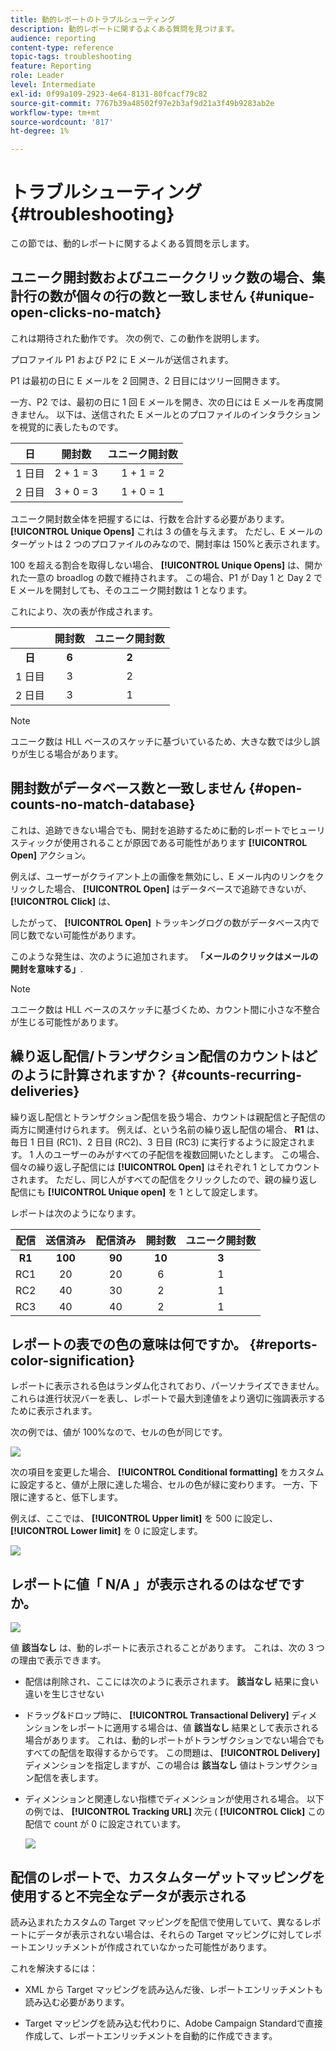 ```yaml
---
title: 動的レポートのトラブルシューティング
description: 動的レポートに関するよくある質問を見つけます。
audience: reporting
content-type: reference
topic-tags: troubleshooting
feature: Reporting
role: Leader
level: Intermediate
exl-id: 0f99a109-2923-4e64-8131-80fcacf79c82
source-git-commit: 7767b39a48502f97e2b3af9d21a3f49b9283ab2e
workflow-type: tm+mt
source-wordcount: '817'
ht-degree: 1%

---
```


# トラブルシューティング{#troubleshooting}

この節では、動的レポートに関するよくある質問を示します。

## ユニーク開封数およびユニーククリック数の場合、集計行の数が個々の行の数と一致しません {#unique-open-clicks-no-match}

これは期待された動作です。
次の例で、この動作を説明します。

プロファイル P1 および P2 に E メールが送信されます。

P1 は最初の日に E メールを 2 回開き、2 日目にはツリー回開きます。

一方、P2 では、最初の日に 1 回 E メールを開き、次の日には E メールを再度開きません。
以下は、送信された E メールとのプロファイルのインタラクションを視覚的に表したものです。

<table> 
 <thead> 
  <tr> 
   <th align="center"> <strong>日</strong> <br /> </th> 
   <th align="center"> <strong>開封数</strong> <br /> </th> 
   <th align="center"> <strong>ユニーク開封数</strong> <br /> </th> 
  </tr> 
 </thead> 
 <tbody> 
  <tr> 
   <td align="center"> 1 日目<br /> </td> 
   <td align="center"> 2 + 1 = 3<br /> </td> 
   <td align="center"> 1 + 1 = 2<br /> </td> 
  </tr> 
  <tr> 
   <td align="center"> 2 日目<br /> </td> 
   <td align="center"> 3 + 0 = 3<br /> </td> 
   <td align="center"> 1 + 0 = 1<br /> </td> 
  </tr>
 </tbody> 
</table>

ユニーク開封数全体を把握するには、行数を合計する必要があります。 **[!UICONTROL Unique Opens]** これは 3 の値を与えます。 ただし、E メールのターゲットは 2 つのプロファイルのみなので、開封率は 150%と表示されます。

100 を超える割合を取得しない場合、 **[!UICONTROL Unique Opens]** は、開かれた一意の broadlog の数で維持されます。 この場合、P1 が Day 1 と Day 2 で E メールを開封しても、そのユニーク開封数は 1 となります。

これにより、次の表が作成されます。

<table> 
 <thead> 
  <tr> 
   <th align="center"> <strong></strong> <br /> </th> 
   <th align="center"> <strong>開封数</strong> <br /> </th> 
   <th align="center"> <strong>ユニーク開封数</strong> <br /> </th> 
  </tr> 
 </thead> 
 <tbody> 
  <tr> 
   <td align="center"> <strong> 日 </strong><br /> </td> 
   <td align="center"> <strong> 6 </strong><br /> </td> 
   <td align="center"> <strong> 2</strong><br /> </td>
  </tr> 
  <tr> 
   <td align="center"> 1 日目<br /> </td> 
   <td align="center"> 3<br /> </td> 
   <td align="center"> 2<br /> </td>
  </tr> 
  <tr> 
   <td align="center"> 2 日目<br /> </td> 
   <td align="center"> 3<br /> </td> 
   <td align="center"> 1<br /> </td> 
  </tr> 
 </tbody> 
</table>

>[!NOTE]
>
>ユニーク数は HLL ベースのスケッチに基づいているため、大きな数では少し誤りが生じる場合があります。

## 開封数がデータベース数と一致しません {#open-counts-no-match-database}

これは、追跡できない場合でも、開封を追跡するために動的レポートでヒューリスティックが使用されることが原因である可能性があります **[!UICONTROL Open]** アクション。

例えば、ユーザーがクライアント上の画像を無効にし、E メール内のリンクをクリックした場合、 **[!UICONTROL Open]** はデータベースで追跡できないが、 **[!UICONTROL Click]** は、

したがって、 **[!UICONTROL Open]** トラッキングログの数がデータベース内で同じ数でない可能性があります。

このような発生は、次のように追加されます。 **「メールのクリックはメールの開封を意味する」**.

>[!NOTE]
>
>ユニーク数は HLL ベースのスケッチに基づくため、カウント間に小さな不整合が生じる可能性があります。

## 繰り返し配信/トランザクション配信のカウントはどのように計算されますか？ {#counts-recurring-deliveries}

繰り返し配信とトランザクション配信を扱う場合、カウントは親配信と子配信の両方に関連付けられます。
例えば、という名前の繰り返し配信の場合、 **R1** は、毎日 1 日目 (RC1)、2 日目 (RC2)、3 日目 (RC3) に実行するように設定されます。
1 人のユーザーのみがすべての子配信を複数回開いたとします。 この場合、個々の繰り返し子配信には **[!UICONTROL Open]** はそれぞれ 1 としてカウントされます。
ただし、同じ人がすべての配信をクリックしたので、親の繰り返し配信にも **[!UICONTROL Unique open]** を 1 として設定します。

レポートは次のようになります。

<table> 
 <thead> 
  <tr> 
   <th align="center"> <strong>配信</strong> <br /> </th> 
   <th align="center"> <strong>送信済み</strong> <br /> </th> 
   <th align="center"> <strong>配信済み</strong> <br /> </th>
   <th align="center"> <strong>開封数</strong> <br /> </th> 
   <th align="center"> <strong>ユニーク開封数</strong> <br /> </th>
  </tr> 
 </thead> 
 <tbody> 
  <tr> 
   <td align="center"> <strong>R1</strong><br/> </td> 
   <td align="center"> <strong>100</strong><br/> </td> 
   <td align="center"> <strong>90</strong><br/> </td> 
   <td align="center"> <strong>10</strong><br/> </td> 
   <td align="center"> <strong>3</strong><br/> </td> 
  </tr> 
  <tr> 
   <td align="center"> RC1<br/> </td> 
   <td align="center"> 20<br /> </td> 
   <td align="center"> 20<br /> </td> 
   <td align="center"> 6<br /> </td> 
   <td align="center"> 1<br /> </td> 
  </tr>
    <tr> 
   <td align="center"> RC2<br /> </td> 
   <td align="center"> 40<br /> </td> 
   <td align="center"> 30<br /> </td> 
   <td align="center"> 2<br /> </td> 
   <td align="center"> 1<br /> </td> 
  </tr> 
    <tr> 
   <td align="center"> RC3<br /> </td> 
   <td align="center"> 40<br /> </td> 
   <td align="center"> 40<br /> </td> 
   <td align="center"> 2<br /> </td> 
   <td align="center"> 1<br /> </td> 
  </tr> 
 </tbody> 
</table>

## レポートの表での色の意味は何ですか。 {#reports-color-signification}

レポートに表示される色はランダム化されており、パーソナライズできません。 これらは進行状況バーを表し、レポートで最大到達値をより適切に強調表示するために表示されます。

次の例では、値が 100%なので、セルの色が同じです。

![](assets/troubleshooting_1.png)

次の項目を変更した場合、 **[!UICONTROL Conditional formatting]** をカスタムに設定すると、値が上限に達した場合、セルの色が緑に変わります。 一方、下限に達すると、低下します。

例えば、ここでは、 **[!UICONTROL Upper limit]** を 500 に設定し、 **[!UICONTROL Lower limit]** を 0 に設定します。

![](assets/troubleshooting_2.png)

## レポートに値「 N/A 」が表示されるのはなぜですか。

![](assets/troubleshooting_3.png)

値 **該当なし** は、動的レポートに表示されることがあります。 これは、次の 3 つの理由で表示できます。

* 配信は削除され、ここには次のように表示されます。 **該当なし** 結果に食い違いを生じさせない
* ドラッグ&amp;ドロップ時に、 **[!UICONTROL Transactional Delivery]** ディメンションをレポートに適用する場合は、値 **該当なし** 結果として表示される場合があります。 これは、動的レポートがトランザクションでない場合でもすべての配信を取得するからです。 この問題は、 **[!UICONTROL Delivery]** ディメンションを指定しますが、この場合は **該当なし** 値はトランザクション配信を表します。
* ディメンションと関連しない指標でディメンションが使用される場合。 以下の例では、 **[!UICONTROL Tracking URL]** 次元 ( **[!UICONTROL Click]** この配信で count が 0 に設定されています。

  ![](assets/troubleshooting_4.png)

## 配信のレポートで、カスタムターゲットマッピングを使用すると不完全なデータが表示される

読み込まれたカスタムの Target マッピングを配信で使用していて、異なるレポートにデータが表示されない場合は、それらの Target マッピングに対してレポートエンリッチメントが作成されていなかった可能性があります。

これを解決するには：

* XML から Target マッピングを読み込んだ後、レポートエンリッチメントも読み込む必要があります。

* Target マッピングを読み込む代わりに、Adobe Campaign Standardで直接作成して、レポートエンリッチメントを自動的に作成できます。
